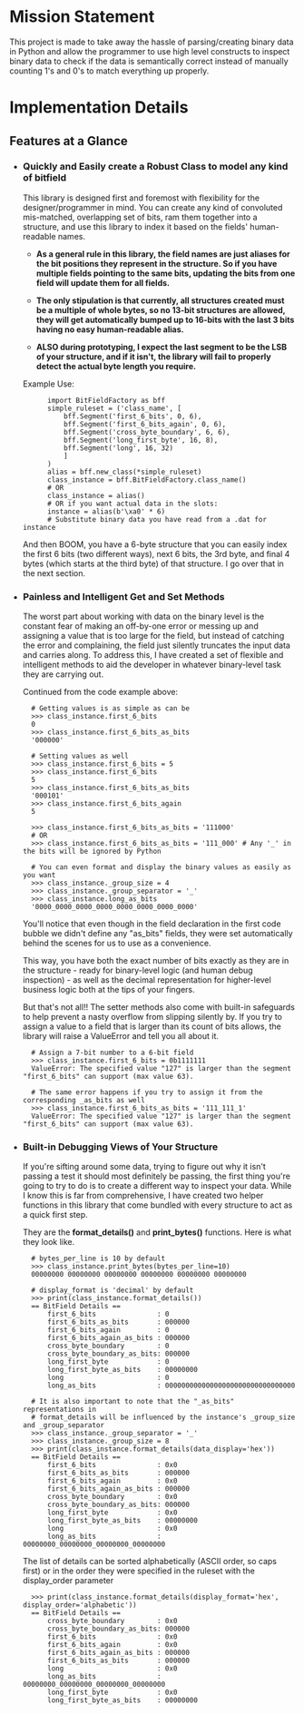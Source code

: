 # Mission Statement
This project is made to take away the hassle of parsing/creating binary data in
Python and allow the programmer to use high level constructs to inspect binary
data to check if the data is semantically correct instead of manually counting
1's and 0's to match everything up properly. 

# Implementation Details

## Features at a Glance

* ### Quickly and Easily create a Robust Class to model any kind of bitfield
	This library is designed first and foremost with flexibility for the designer/programmer in mind.  You can create any kind of convoluted mis-matched, overlapping set of bits, ram them together into a structure, and use this library to index it based on the fields' human-readable names.

	* **As a general rule in this library, the field names are just aliases for the bit positions they represent in the structure. So if you have multiple fields pointing to the same bits, updating the bits from one field will update them for all fields.**

	* **The only stipulation is that currently, all structures created must be a multiple of whole bytes, so no 13-bit structures are allowed, they will get automatically bumped up to 16-bits with the last 3 bits having no easy human-readable alias.**

	* **ALSO during prototyping, I expect the last segment to be the LSB of your structure, and if it isn't, the library will fail to properly detect the actual byte length you require.**

	Example Use:

			import BitFieldFactory as bff
			simple_ruleset = ('class_name', [
				bff.Segment('first_6_bits', 0, 6),
				bff.Segment('first_6_bits_again', 0, 6),
				bff.Segment('cross_byte_boundary', 6, 6),
				bff.Segment('long_first_byte', 16, 8),
				bff.Segment('long', 16, 32)
				]
			)
			alias = bff.new_class(*simple_ruleset)
			class_instance = bff.BitFieldFactory.class_name()
			# OR
			class_instance = alias()
			# OR if you want actual data in the slots:
			instance = alias(b'\xa0' * 6)
			# Substitute binary data you have read from a .dat for instance

	And then BOOM, you have a 6-byte structure that you can easily index the first 6 bits (two different ways), next 6 bits, the 3rd byte, and final 4 bytes (which starts at the third byte) of that structure.  I go over that in the next section.

* ### Painless and Intelligent Get and Set Methods
	The worst part about working with data on the binary level is the constant fear of making an off-by-one error or messing up and assigning a value that is too large for the field, but instead of catching the error and complaining, the field just silently truncates the input data and carries along.  To address this, I have created a set of flexible and intelligent methods to aid the developer in whatever binary-level task they are carrying out.

	Continued from the code example above:

		# Getting values is as simple as can be
		>>> class_instance.first_6_bits
		0
		>>> class_instance.first_6_bits_as_bits
		'000000'

		# Setting values as well
		>>> class_instance.first_6_bits = 5
		>>> class_instance.first_6_bits
		5
		>>> class_instance.first_6_bits_as_bits
		'000101'
		>>> class_instance.first_6_bits_again
		5

		>>> class_instance.first_6_bits_as_bits = '111000'
		# OR
		>>> class_instance.first_6_bits_as_bits = '111_000' # Any '_' in the bits will be ignored by Python

		# You can even format and display the binary values as easily as you want
		>>> class_instance._group_size = 4
		>>> class_instance._group_separator = '_'
		>>> class_instance.long_as_bits
		'0000_0000_0000_0000_0000_0000_0000_0000'

	You'll notice that even though in the field declaration in the first code bubble we didn't define any "as_bits" fields, they were set automatically behind the scenes for us to use as a convenience. 

	This way, you have both the exact number of bits exactly as they are in the structure - ready for binary-level logic (and human debug inspection) - as well as the decimal representation for higher-level business logic both at the tips of your fingers.

	But that's not all!!  The setter methods also come with built-in safeguards to help prevent a nasty overflow from slipping silently by.  If you try to assign a value to a field that is larger than its count of bits allows, the library will raise a ValueError and tell you all about it.

		# Assign a 7-bit number to a 6-bit field
		>>> class_instance.first_6_bits = 0b1111111
		ValueError: The specified value "127" is larger than the segment "first_6_bits" can support (max value 63).

		# The same error happens if you try to assign it from the corresponding _as_bits as well
		>>> class_instance.first_6_bits_as_bits = '111_111_1'
		ValueError: The specified value "127" is larger than the segment "first_6_bits" can support (max value 63).


* ### Built-in Debugging Views of Your Structure
	If you're sifting around some data, trying to figure out why it isn't passing a test it should most definitely be passing, the first thing you're going to try to do is to create a different way to inspect your data.  While I know this is far from comprehensive, I have created two helper functions in this library that come bundled with every structure to act as a quick first step.

	They are the **format_details()** and **print_bytes()** functions.  Here is what they look like.

		# bytes_per_line is 10 by default
		>>> class_instance.print_bytes(bytes_per_line=10)
		00000000 00000000 00000000 00000000 00000000 00000000 

		# display_format is 'decimal' by default
		>>> print(class_instance.format_details())
		== BitField Details ==
			first_6_bits               : 0
			first_6_bits_as_bits       : 000000
			first_6_bits_again         : 0
			first_6_bits_again_as_bits : 000000
			cross_byte_boundary        : 0
			cross_byte_boundary_as_bits: 000000
			long_first_byte            : 0
			long_first_byte_as_bits    : 00000000
			long                       : 0
			long_as_bits               : 00000000000000000000000000000000

		# It is also important to note that the "_as_bits" representations in
		# format_details will be influenced by the instance's _group_size and _group_separator
		>>> class_instance._group_separator = '_'
		>>> class_instance._group_size = 8
		>>> print(class_instance.format_details(data_display='hex'))
		== BitField Details ==
			first_6_bits               : 0x0
			first_6_bits_as_bits       : 000000
			first_6_bits_again         : 0x0
			first_6_bits_again_as_bits : 000000
			cross_byte_boundary        : 0x0
			cross_byte_boundary_as_bits: 000000
			long_first_byte            : 0x0
			long_first_byte_as_bits    : 00000000
			long                       : 0x0
			long_as_bits               : 00000000_00000000_00000000_00000000

	The list of details can be sorted alphabetically (ASCII order, so caps
	first) or in the order they were specified in the ruleset with the
	display_order parameter

		>>> print(class_instance.format_details(display_format='hex', display_order='alphabetic'))
		== BitField Details ==
			cross_byte_boundary        : 0x0
			cross_byte_boundary_as_bits: 000000
			first_6_bits               : 0x0
			first_6_bits_again         : 0x0
			first_6_bits_again_as_bits : 000000
			first_6_bits_as_bits       : 000000
			long                       : 0x0
			long_as_bits               : 00000000_00000000_00000000_00000000
			long_first_byte            : 0x0
			long_first_byte_as_bits    : 00000000



